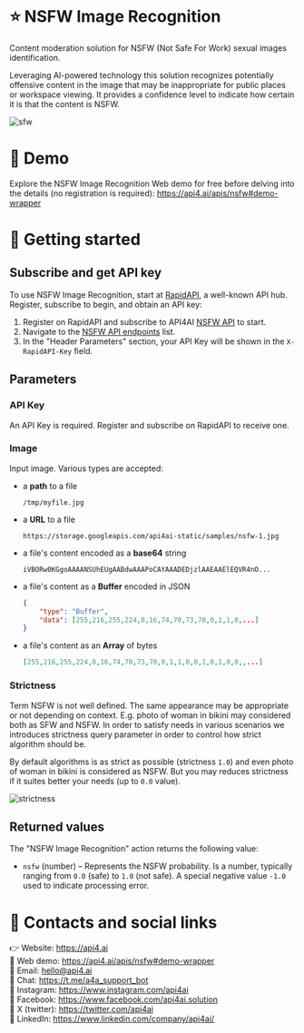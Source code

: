# ⭐️ NSFW Image Recognition

Content moderation solution for NSFW (Not Safe For Work) sexual images identification.

Leveraging AI-powered technology this solution recognizes potentially offensive content in the image that may be inappropriate for public places or workspace viewing. It provides a confidence level to indicate how certain it is that the content is NSFW.

![sfw](https://storage.googleapis.com/api4ai-static/rapidapi/nsfw/sfw.png)



# 🤖 Demo

Explore the NSFW Image Recognition Web demo for free before delving into the details (no registration is required): https://api4.ai/apis/nsfw#demo-wrapper



# 🚀 Getting started

## Subscribe and get API key

To use NSFW Image Recognition, start at [RapidAPI](https://rapidapi.com/), a well-known API hub. Register, subscribe to begin, and obtain an API key:

1. Register on RapidAPI and subscribe to API4AI [NSFW API](https://rapidapi.com/api4ai-api4ai-default/api/nsfw3/pricing) to start.
2. Navigate to the [NSFW API endpoints](https://rapidapi.com/api4ai-api4ai-default/api/nsfw3) list.
3. In the "Header Parameters" section, your API Key will be shown in the `X-RapidAPI-Key` field.


## Parameters

### API Key

An API Key is required. Register and subscribe on RapidAPI to receive one.

### Image

Input image. Various types are accepted:
  * a **path** to a file
    ```
    /tmp/myfile.jpg
    ```
  * a **URL** to a file
    ```
    https://storage.googleapis.com/api4ai-static/samples/nsfw-1.jpg
    ```
  * a file's content encoded as a **base64** string
    ```
    iVBORw0KGgoAAAANSUhEUgAABdwAAAPoCAYAAADEDjzlAAEAAElEQVR4nO...
    ```
  * a file's content as a **Buffer** encoded in JSON
    ```json
    {
        "type": "Buffer",
        "data": [255,216,255,224,0,16,74,70,73,70,0,1,1,0,...]
    }
    ```
  * a file's content as an **Array** of bytes
    ```json
    [255,216,255,224,0,16,74,70,73,70,0,1,1,0,0,1,0,1,0,0,,...]
    ```

### Strictness

Term NSFW is not well defined. The same appearance may be appropriate or not depending on context. E.g. photo of woman in bikini may considered both as SFW and NSFW. In order to satisfy needs in various scenarios we introduces strictness query parameter in order to control how strict algorithm should be.

By default algorithms is as strict as possible (strictness `1.0`) and even photo of woman in bikini is considered as NSFW. But you may reduces strictness if it suites better your needs (up to `0.0` value).

![strictness](https://storage.googleapis.com/api4ai-static/rapidapi/nsfw/strictness.png)


## Returned values

The "NSFW Image Recognition" action returns the following value:

* `nsfw` (number) – Represents the NSFW probability. Is a number, typically ranging from `0.0` (safe) to `1.0` (not safe). A special negative value `-1.0` used to indicate processing error.



# 📌 Contacts and social links

👉️️ Website: https://api4.ai  
🤖 Web demo: https://api4.ai/apis/nsfw#demo-wrapper  
📩 Email: hello@api4.ai  
💬 Chat: https://t.me/a4a_support_bot  
🔗 Instagram: https://www.instagram.com/api4ai  
🔗 Facebook: https://www.facebook.com/api4ai.solution  
🔗 X (twitter): https://twitter.com/api4ai  
🔗 LinkedIn: https://www.linkedin.com/company/api4ai/
